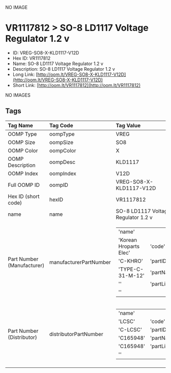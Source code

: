


  
NO IMAGE  
# VR1117812 > SO-8 LD1117 Voltage Regulator 1.2 v

- ID: VREG-SO8-X-KLD1117-V12D
- Hex ID: VR1117812
- Name: SO-8 LD1117 Voltage Regulator 1.2 v
- Description: SO-8 LD1117 Voltage Regulator 1.2 v
- Long Link: [http://oom.lt/VREG-SO8-X-KLD1117-V12D](http://oom.lt/VREG-SO8-X-KLD1117-V12D)
- Short Link: [http://oom.lt/VR1117812](http://oom.lt/VR1117812)
  
NO IMAGES  
## Tags
  

|Tag Name|Tag Code|Tag Value|
| :--- | :--- | :--- |
|OOMP Type|oompType|VREG|
|OOMP Size|oompSize|SO8|
|OOMP Color|oompColor|X|
|OOMP Description|oompDesc|KLD1117|
|OOMP Index|oompIndex|V12D|
|Full OOMP ID|oompID|VREG-SO8-X-KLD1117-V12D|
|Hex ID (short code)|hexID|VR1117812|
|name|name|SO-8 LD1117 Voltage Regulator 1.2 v|
|Part Number (Manufacturer)|manufacturerPartNumber|<table><tr><td>'name'</td></tr><tr><td> 'Korean Hroparts Elec'</td><td> 'code'</td></tr><tr><td> 'C-KHRO'</td><td> 'partID'</td></tr><tr><td> 'TYPE-C-31-M-12'</td><td> 'partName'</td></tr><tr><td> ''</td><td> 'partLink'</td></tr><tr><td> ''</td></tr></table>|
|Part Number (Distributor)|distributorPartNumber|<table><tr><td>'name'</td></tr><tr><td> 'LCSC'</td><td> 'code'</td></tr><tr><td> 'C-LCSC'</td><td> 'partID'</td></tr><tr><td> 'C165948'</td><td> 'partName'</td></tr><tr><td> 'C165948'</td><td> 'partLink'</td></tr><tr><td> ''</td></tr></table>|
||||
